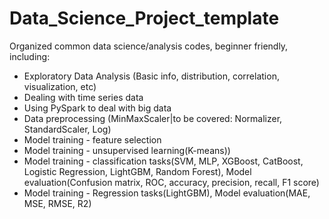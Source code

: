 # Data_Science_Project_template
Organized common data science/analysis codes, beginner friendly, including:

- Exploratory Data Analysis (Basic info, distribution, correlation, visualization, etc)
- Dealing with time series data
- Using PySpark to deal with big data
- Data preprocessing (MinMaxScaler|to be covered: Normalizer, StandardScaler, Log)
- Model training - feature selection
- Model training - unsupervised learning(K-means))
- Model training - classification tasks(SVM, MLP, XGBoost, CatBoost, Logistic Regression, LightGBM, Random Forest), Model evaluation(Confusion matrix, ROC, accuracy, precision, recall, F1 score)
- Model training - Regression tasks(LightGBM), Model evaluation(MAE, MSE, RMSE, R2)
